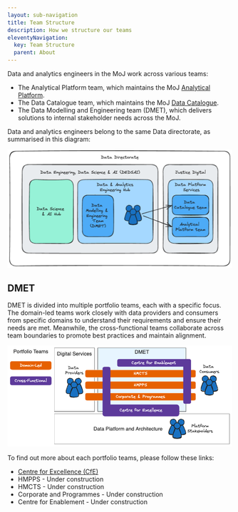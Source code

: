 ```yaml
---
layout: sub-navigation
title: Team Structure
description: How we structure our teams
eleventyNavigation:
  key: Team Structure
  parent: About
---
```


Data and analytics engineers in the MoJ work across various teams:

- The Analytical Platform team, which maintains the MoJ [Analytical Platform](https://user-guidance.analytical-platform.service.justice.gov.uk/#content).
- The Data Catalogue team, which maintains the MoJ [Data Catalogue](https://user-guidance.analytical-platform.service.justice.gov.uk/#content).
- The Data Modelling and Engineering team (DMET), which delivers solutions to internal stakeholder needs across the MoJ.

Data and analytics engineers belong to the same Data directorate, as summarised in this diagram:

![team structure](./images/team-structure.excalidraw.png)

## DMET

DMET is divided into multiple portfolio teams, each with a specific focus. The domain-led teams work closely with data providers and consumers from specific domains to understand their requirements and ensure their needs are met. Meanwhile, the cross-functional teams collaborate across team boundaries to promote best practices and maintain alignment.

![dmet teams](./images/dmet-teams.excalidraw.png)

To find out more about each portfolio teams, please follow these links:

- [Centre for Excellence (CfE)](https://moj-analytical-services.github.io/dmet-cfe/)
- HMPPS - Under construction
- HMCTS - Under construction
- Corporate and Programmes - Under construction
- Centre for Enablement - Under construction